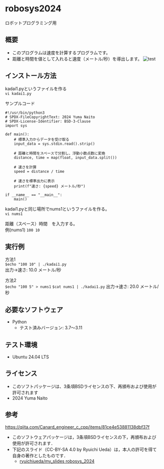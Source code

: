 # robosys2024  
ロボットプログラミング用  
  
## 概要  
- このプログラムは速度を計算するプログラムです。  
- 距離と時間を値として入れると速度（メートル/秒）を導出します。
![test](https://github.com/YuMaNaI/robosys2024/actions/workflows/test.yml/badge.svg)  
  
## インストール方法
kadai1.pyというファイルを作る  
```vi kadai1.py```

サンプルコード
```
#!/usr/bin/python3
# SPDX-FileCopyrightText: 2024 Yuma Naito
# SPDX-License-Identifier: BSD-3-Clause
import sys

def main():
    # 標準入力からデータを受け取る
    input_data = sys.stdin.read().strip()
    
    # 距離と時間をスペースで分割し、浮動小数点数に変換
    distance, time = map(float, input_data.split())
    
    # 速さを計算
    speed = distance / time
    
    # 速さを標準出力に表示
    print(f"速さ: {speed} メートル/秒")

if __name__ == "__main__":
    main()
```

kadai1.pyと同じ場所でnums1というファイルを作る。  
```vi nums1```  

距離（スペース）時間　を入力する。  
例(nums1)
```100 10```


  
## 実行例  
方法1  
```$echo "100 10" | ./kadai1.py```  
出力→速さ: 10.0 メートル/秒  
  
方法2  
```$echo "100 5" > nums1```
```$cat nums1 | ./kadai1.py```
出力→速さ: 20.0 メートル/秒  
  
## 必要なソフトウェア  
- Python  
  - テスト済みバージョン: 3.7〜3.11  
  
## テスト環境  
- Ubuntu 24.04 LTS  
  
## ライセンス  
- このソフトパッケージは、3条項BSDライセンスの下、再頒布および使用が許可されます  
- 2024 Yuma Naito  

## 参考  
https://qiita.com/Canard_engineer_c_cpp/items/81ce4e53881138dbf37f  

- このソフトウェアパッケージは，3条項BSDライセンスの下，再頒布および使用が許可されます．
- 下記のスライド（CC-BY-SA 4.0 by Ryuichi Ueda）は，本人の許可を得て自身の著作としたものです．
    - [ryuichiueda/my_slides robosys_2024](https://github.com/ryuichiueda/my_slides/tree/master/robosys_2024)
